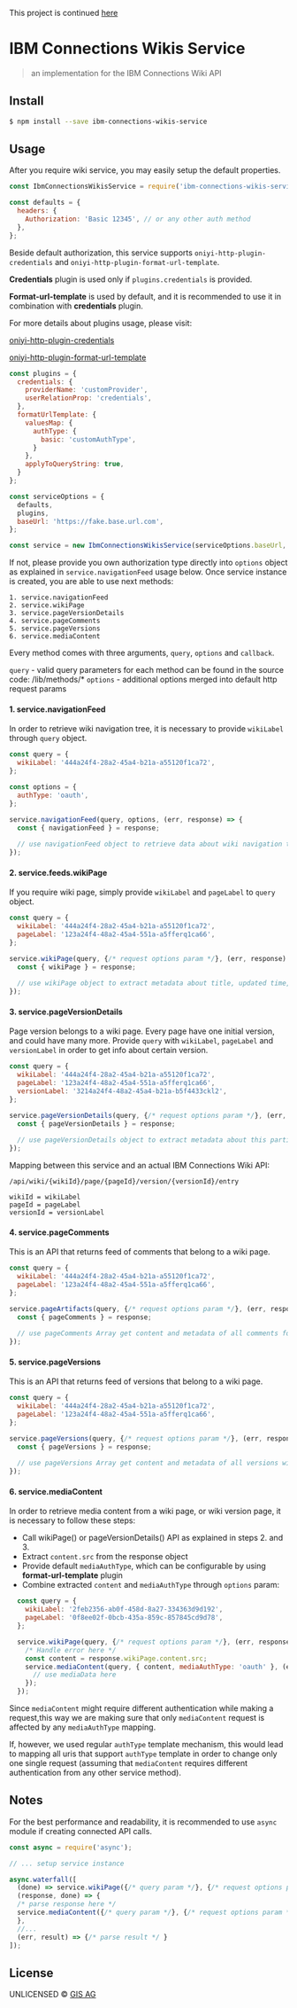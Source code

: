 This project is continued [here](https://bitbucket.org/gisag/ibm-connections-wikis)

#  IBM Connections Wikis Service

> an implementation for the IBM Connections Wiki API


## Install

```sh
$ npm install --save ibm-connections-wikis-service
```


## Usage

After you require wiki service, you may easily setup the default properties. 
```js
const IbmConnectionsWikisService = require('ibm-connections-wikis-service');

const defaults = {
  headers: {
    Authorization: 'Basic 12345', // or any other auth method
  },
};
```

Beside default authorization, this service supports ```oniyi-http-plugin-credentials``` and ```oniyi-http-plugin-format-url-template```.

**Credentials** plugin is used only if ```plugins.credentials``` is provided.

**Format-url-template** is used by default, and it is recommended to use it in combination with **credentials** plugin.

For more details about plugins usage, please visit:

[oniyi-http-plugin-credentials](https://www.npmjs.com/package/oniyi-http-plugin-credentials)

[oniyi-http-plugin-format-url-template](https://www.npmjs.com/package/oniyi-http-plugin-format-url-template)

```js
const plugins = {
  credentials: {
    providerName: 'customProvider',
    userRelationProp: 'credentials',
  },
  formatUrlTemplate: {
    valuesMap: {
      authType: {
        basic: 'customAuthType', 
      }
    },
    applyToQueryString: true,
  }
};

const serviceOptions = {
  defaults,
  plugins,
  baseUrl: 'https://fake.base.url.com',
};

const service = new IbmConnectionsWikisService(serviceOptions.baseUrl, serviceOptions);
```

If not, please provide you own authorization type directly into ```options``` object as explained in ```service.navigationFeed``` usage below.
Once service instance is created, you are able to use next methods:
```
1. service.navigationFeed
2. service.wikiPage
3. service.pageVersionDetails
4. service.pageComments
5. service.pageVersions
6. service.mediaContent
```

Every method comes with three arguments, ```query```, ```options``` and ```callback```.

```query```     - valid query parameters for each method can be found in the source code: /lib/methods/*
```options```   - additional options merged into default http request params

#### 1. service.navigationFeed

In order to retrieve wiki navigation tree, it is necessary to provide ```wikiLabel``` through ```query``` object.

```js
const query = {
  wikiLabel: '444a24f4-28a2-45a4-b21a-a55120f1ca72',
};

const options = {
  authType: 'oauth',
};

service.navigationFeed(query, options, (err, response) => {
  const { navigationFeed } = response;
  
  // use navigationFeed object to retrieve data about wiki navigation tree
});
```

#### 2. service.feeds.wikiPage

If you require wiki page, simply provide ```wikiLabel``` and ```pageLabel``` to ```query``` object.

```js
const query = {
  wikiLabel: '444a24f4-28a2-45a4-b21a-a55120f1ca72',
  pageLabel: '123a24f4-48a2-45a4-551a-a5fferq1ca66',
};

service.wikiPage(query, {/* request options param */}, (err, response) => {
  const { wikiPage } = response;
  
  // use wikiPage object to extract metadata about title, updated time, content, author, modifier etc.
});
```

#### 3. service.pageVersionDetails

Page version belongs to a wiki page. Every page have one initial version, and could have many more.
Provide ```query``` with ```wikiLabel```, ```pageLabel``` and ```versionLabel``` in order to get info about certain version.

```js
const query = {
  wikiLabel: '444a24f4-28a2-45a4-b21a-a55120f1ca72',
  pageLabel: '123a24f4-48a2-45a4-551a-a5fferq1ca66',
  versionLabel: '3214a24f4-48a2-45a4-b21a-b5f4433ckl2',
};

service.pageVersionDetails(query, {/* request options param */}, (err, response) => {
  const { pageVersionDetails } = response;
  
  // use pageVersionDetails object to extract metadata about this particular version
});
```
Mapping between this service and an actual IBM Connections Wiki API:

```
/api/wiki/{wikiId}/page/{pageId}/version/{versionId}/entry

wikiId = wikiLabel
pageId = pageLabel
versionId = versionLabel
```

#### 4. service.pageComments

This is an API that returns feed of comments that belong to a wiki page.

```js
const query = {
  wikiLabel: '444a24f4-28a2-45a4-b21a-a55120f1ca72',
  pageLabel: '123a24f4-48a2-45a4-551a-a5fferq1ca66',
};

service.pageArtifacts(query, {/* request options param */}, (err, response) => {
  const { pageComments } = response;
  
  // use pageComments Array get content and metadata of all comments for provided wikiLabel and pageLabel
});
```

#### 5. service.pageVersions

This is an API that returns feed of versions that belong to a wiki page.
```js
const query = {
  wikiLabel: '444a24f4-28a2-45a4-b21a-a55120f1ca72',
  pageLabel: '123a24f4-48a2-45a4-551a-a5fferq1ca66',
};

service.pageVersions(query, {/* request options param */}, (err, response) => {
  const { pageVersions } = response;
  
  // use pageVersions Array get content and metadata of all versions with provided wikiLabel and pageLabel
});
```

#### 6. service.mediaContent

In order to retrieve media content from a wiki page, or wiki version page, it is necessary to follow these steps:

   - Call wikiPage() or pageVersionDetails() API as explained in steps 2. and 3.
   - Extract ```content.src``` from the response object
   - Provide default ```mediaAuthType```, which can be configurable by using **format-url-template** plugin
   - Combine extracted ```content``` and ```mediaAuthType``` through ```options``` param:

```js
  const query = {
    wikiLabel: '2feb2356-ab0f-458d-8a27-334363d9d192',
    pageLabel: '0f8ee02f-0bcb-435a-859c-857845cd9d78',
  };

  service.wikiPage(query, {/* request options param */}, (err, response) => {
    /* Handle error here */
    const content = response.wikiPage.content.src;
    service.mediaContent(query, { content, mediaAuthType: 'oauth' }, (error, mediaData) => {
      // use mediaData here
    });
  });
```
Since ```mediaContent``` might require different authentication while making a request,this way we are making sure that 
only ```mediaContent``` request is affected by any ```mediaAuthType``` mapping.
 
If, however, we used regular ```authType``` template mechanism, this would lead to mapping all uris that support ```authType``` template
in order to change only one single request (assuming that ```mediaContent``` requires different authentication from any other service method).

## Notes

For the best performance and readability, it is recommended to use ```async``` module if creating connected API calls.

```js
const async = require('async');

// ... setup service instance

async.waterfall([
  (done) => service.wikiPage({/* query param */}, {/* request options param */}, done),
  (response, done) => {
  /* parse response here */
  service.mediaContent({/* query param */}, {/* request options param */}, done);
  },
  //...
  (err, result) => {/* parse result */ }
]);

```

## License

UNLICENSED ©  [GIS AG](https://gis-ag.com)
